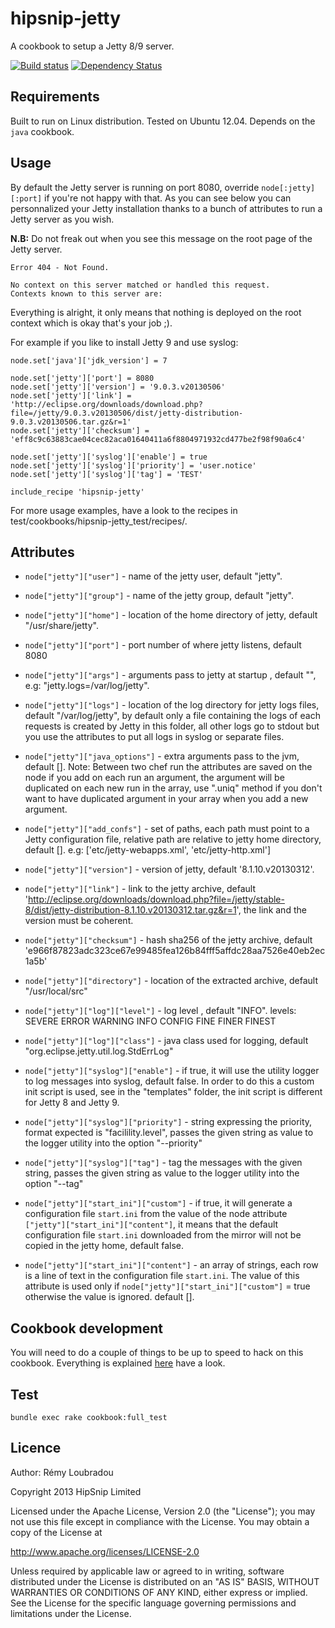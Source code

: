 # hipsnip-jetty

A cookbook to setup a Jetty 8/9 server.

[![Build status](https://api.travis-ci.org/hipsnip-cookbooks/jetty.png)](https://travis-ci.org/hipsnip-cookbooks/jetty) [![Dependency Status](https://gemnasium.com/hipsnip-cookbooks/jetty.png)](https://gemnasium.com/hipsnip-cookbooks/jetty)

## Requirements

Built to run on Linux distribution. Tested on Ubuntu 12.04.
Depends on the `java` cookbook.

## Usage

By default the Jetty server is running on port 8080, override `node[:jetty][:port]` if you're not happy with that.
As you can see below you can personnalized your Jetty installation thanks to a bunch of attributes to run a Jetty server as you wish.

__N.B:__ Do not freak out when you see this message on the root page of the Jetty server.

	Error 404 - Not Found.

	No context on this server matched or handled this request.
	Contexts known to this server are:

Everything is alright, it only means that nothing is deployed on the root context which is okay that's your job ;).

For example if you like to install Jetty 9 and use syslog:

	node.set['java']['jdk_version'] = 7

	node.set['jetty']['port'] = 8080
	node.set['jetty']['version'] = '9.0.3.v20130506'
	node.set['jetty']['link'] = 'http://eclipse.org/downloads/download.php?file=/jetty/9.0.3.v20130506/dist/jetty-distribution-9.0.3.v20130506.tar.gz&r=1'
	node.set['jetty']['checksum'] = 'eff8c9c63883cae04cec82aca01640411a6f8804971932cd477be2f98f90a6c4'

	node.set['jetty']['syslog']['enable'] = true
	node.set['jetty']['syslog']['priority'] = 'user.notice'
	node.set['jetty']['syslog']['tag'] = 'TEST'

	include_recipe 'hipsnip-jetty'

For more usage examples, have a look to the recipes in test/cookbooks/hipsnip-jetty_test/recipes/.

## Attributes

* `node["jetty"]["user"]` - name of the jetty user, default "jetty".
* `node["jetty"]["group"]` - name of the jetty group, default "jetty".
* `node["jetty"]["home"]` - location of the home directory of jetty, default "/usr/share/jetty".
* `node["jetty"]["port"]` - port number of where jetty listens, default 8080
* `node["jetty"]["args"]` - arguments pass to jetty at startup , default "", e.g: "jetty.logs=/var/log/jetty".
* `node["jetty"]["logs"]` - location of the log directory for jetty logs files, default "/var/log/jetty", by default only a file containing the logs of each requests is created by Jetty in this folder, all other logs go to stdout but you use the attributes to put all logs in syslog or separate files.
* `node["jetty"]["java_options"]` - extra arguments pass to the jvm, default []. Note: Between two chef run the attributes are saved on the node if you add on each run an argument, the argument will be duplicated on each new run in the array, use ".uniq" method if you don't want to have duplicated argument in your array when you add a new argument.

* `node["jetty"]["add_confs"]` - set of paths, each path must point to a Jetty configuration file, relative path are relative to jetty home directory, default []. e.g: ['etc/jetty-webapps.xml', 'etc/jetty-http.xml']

* `node["jetty"]["version"]`	- version of jetty, default '8.1.10.v20130312'.
* `node["jetty"]["link"]` - link to the jetty archive, default 'http://eclipse.org/downloads/download.php?file=/jetty/stable-8/dist/jetty-distribution-8.1.10.v20130312.tar.gz&r=1', the link and the version must be coherent.
* `node["jetty"]["checksum"]` - hash sha256 of the jetty archive, default 'e966f87823adc323ce67e99485fea126b84fff5affdc28aa7526e40eb2ec1a5b'
* `node["jetty"]["directory"]` - location of the extracted archive, default "/usr/local/src"

* `node["jetty"]["log"]["level"]`  - log level , default "INFO". levels: SEVERE ERROR WARNING INFO CONFIG FINE FINER FINEST
* `node["jetty"]["log"]["class"]` - java class used for logging, default "org.eclipse.jetty.util.log.StdErrLog"

* `node["jetty"]["syslog"]["enable"]` - if true, it will use the utility logger to log messages into syslog, default false. In order to do this a custom init script is used, see in the "templates" folder, the init script is different for Jetty 8 and Jetty 9.
* `node["jetty"]["syslog"]["priority"]` - string expressing the priority, format expected is "facilility.level", passes the given string as value to the logger utility into the option "--priority"
* `node["jetty"]["syslog"]["tag"]` - tag the messages with the given string, passes the given string as value to the logger utility into the option "--tag"

* `node["jetty"]["start_ini"]["custom"]` - if true, it will generate a configuration file `start.ini` from the value of the node attribute `["jetty"]["start_ini"]["content"]`, it means that the default configuration file `start.ini` downloaded from the mirror will not be copied in the jetty home, default false.
* `node["jetty"]["start_ini"]["content"]` - an array of strings, each row is a line of text in the configuration file `start.ini`. The value of this attribute is used only if `node["jetty"]["start_ini"]["custom"]` = true otherwise the value is ignored. default [].


## Cookbook development

You will need to do a couple of things to be up to speed to hack on this cookbook.
Everything is explained [here](https://github.com/hipsnip-cookbooks/cookbook-development) have a look.

## Test

	bundle exec rake cookbook:full_test


## Licence

Author: Rémy Loubradou

Copyright 2013 HipSnip Limited

Licensed under the Apache License, Version 2.0 (the "License");
you may not use this file except in compliance with the License.
You may obtain a copy of the License at

http://www.apache.org/licenses/LICENSE-2.0

Unless required by applicable law or agreed to in writing, software
distributed under the License is distributed on an "AS IS" BASIS,
WITHOUT WARRANTIES OR CONDITIONS OF ANY KIND, either express or implied.
See the License for the specific language governing permissions and
limitations under the License.